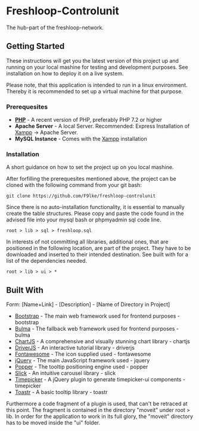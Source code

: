 # Freshloop-Controlunit

The hub-part of the freshloop-network.

## Getting Started

These instructions will get you the latest version of this project up and running on your local mashine for testing and development purposes. See installation on how to deploy it on a live system.

Please note, that this application is intended to run in a linux environment. Thereby it is recommended to set up a virtual machine for that purpose.

### Prerequesites

* **[PHP](https://www.php.net/releases/7_2_0.php)** - A recent version of PHP, preferably PHP 7.2 or higher
* **Apache Server** - A local Server. Recommended: Express Installation of [Xampp](https://www.apachefriends.org/de/index.html) -> Apache Server.
* **MySQL Instance** - Comes with the [Xampp](https://www.apachefriends.org/de/index.html) installation

### Installation

A short guidance on how to set the project up on you local mashine.

After forfilling the prerequesites mentioned above, the project can be cloned with the following command from your git bash:

```
git clone https://github.com/F9lke/freshloop-controlunit
```

Since there is no auto-installation functionality, it is essential to manually create the table structures. Please copy and paste the code found in the advised file into your mysql bash or phpmyadmin sql code line.

```
root > lib > sql > freshloop.sql
```

In interests of not committing all libraries, additional ones, that are positioned in the following location, are part of the project. They have to be downloaded and inserted to their intended destination. See built with for a list of the dependencies needed.

```
root > lib > ui > *
```

## Built With

Form: [Name+Link] - [Description] - [Name of Directory in Project]

* [Bootstrap](https://getbootstrap.com/) - The main web framework used for frontend purposes - bootstrap
* [Bulma](https://bulma.io/) - The fallback web framework used for frontend purposes - bulma
* [ChartJS](https://www.chartjs.org/) - A comprehensive and visually stunning chart library - chartjs
* [DriverJS](https://github.com/kamranahmedse/driver.js?files=1) - An interactive tutorial library - driverjs
* [Fontawesome](https://fontawesome.com/?from=io) - The icon supplied used - fontawesome
* [jQuery](https://jquery.com/) - The main JavaScript framework used - jquery
* [Popper](https://popper.js.org/) - The tooltip positioning engine used - popper
* [Slick](https://github.com/kenwheeler/slick/) - An intuitive carousel library - slick
* [Timepicker](https://github.com/sandunangelo/jquery-timesetter) - A jQuery plugin to generate timepicker-ui components - timepicker
* [Toastr](https://github.com/CodeSeven/toastr) - A basic tooltip library - toastr

Furthermore a code fragment of a plugin is used, that can't be retraced at this point. The fragment is contained in the directory "moveit" under root > lib. In order for the application to work in its full glory, the "moveit" directory has to be moved inside the "ui" folder.


